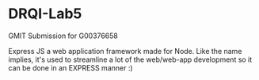 # DRQI-Lab5
GMIT Submission for G00376658


Express JS a web application framework made for Node. Like the name implies, it's used to streamline a lot of the web/web-app development so it can be done in an EXPRESS manner :)
